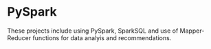 # PySpark

These projects include using PySpark, SparkSQL and use of Mapper-Reducer functions for data analyis and recommendations.
